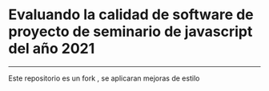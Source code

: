 # Evaluando la calidad de software de proyecto de seminario de javascript del año 2021
---

Este repositorio es un fork , se aplicaran mejoras de estilo
